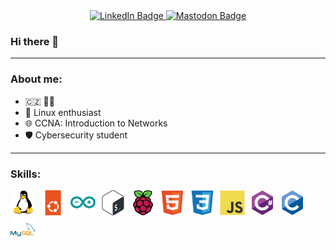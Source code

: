 <div id="badges" align="center">
  <a href="https://www.linkedin.com/in/anežka-lábusová-b7936a226">
    <img src="https://img.shields.io/badge/LinkedIn-blue?style=for-the-badge&logo=linkedin&logoColor=white" alt="LinkedIn Badge"/>
  </a>
  <a href="https://mastodon.social/@GoldenFlash">
<img src="https://img.shields.io/badge/Mastodon-6364ff?logo=mastodon&logoColor=white&style=for-the-badge" alt="Mastodon Badge"/>
  </a>
</div>


### Hi there 👋

---

### About me:
- 🇨🇿 👩‍💻
- 🐧 Linux enthusiast
- 🌐 CCNA: Introduction to Networks
- 🛡️ Cybersecurity student

---

### Skills:
<div id="skills">
  <img src="https://github.com/devicons/devicon/blob/55609aa5bd817ff167afce0d965585c92040787a/icons/linux/linux-original.svg" alt=Linux width="40" height="40"/>&nbsp;
  <img src="https://github.com/devicons/devicon/blob/master/icons/ubuntu/ubuntu-original.svg" alt=Ubuntu width="40" height="40"/>&nbsp;
  <img src="https://github.com/devicons/devicon/blob/master/icons/arduino/arduino-original.svg" alt=Arduino width="40" height="40"/>&nbsp;
  <img src="https://github.com/devicons/devicon/blob/master/icons/bash/bash-original.svg" alt=Bash width="40" height="40"/>&nbsp;
  <img src="https://github.com/devicons/devicon/blob/master/icons/raspberrypi/raspberrypi-original.svg" alt=RaspberryPi width="40" height="40"/>&nbsp;
  <img src="https://github.com/devicons/devicon/blob/master/icons/html5/html5-original.svg" alt=HTML width="40" height="40"/>&nbsp;
  <img src="https://github.com/devicons/devicon/blob/master/icons/css3/css3-original.svg" alt=CSS width="40" height="40"/>&nbsp;
  <img src="https://github.com/devicons/devicon/blob/master/icons/javascript/javascript-original.svg" alt=JavaScript width="40" height="40"/>&nbsp;
  <img src="https://github.com/devicons/devicon/blob/master/icons/csharp/csharp-original.svg" title="C#" alt="C#" width="40" height="40"/>&nbsp;
  <img src="https://github.com/devicons/devicon/blob/master/icons/c/c-original.svg" title="C" alt="C" width="40" height="40"/>&nbsp;
  <img src="https://github.com/devicons/devicon/blob/master/icons/mysql/mysql-original-wordmark.svg" title="MySQL" alt="MySQL" width="40" height="40"/>&nbsp;
  
</div>
<!--
**SmerovacDusan/SmerovacDusan** is a ✨ _special_ ✨ repository because its `README.md` (this file) appears on your GitHub profile.

Here are some ideas to get you started:

- 🔭 I’m currently working on ...
- 🌱 I’m currently learning ...
- 👯 I’m looking to collaborate on ...
- 🤔 I’m looking for help with ...
- 💬 Ask me about ...
- 📫 How to reach me: ...
- 😄 Pronouns: ...
- ⚡ Fun fact: ...
-->

